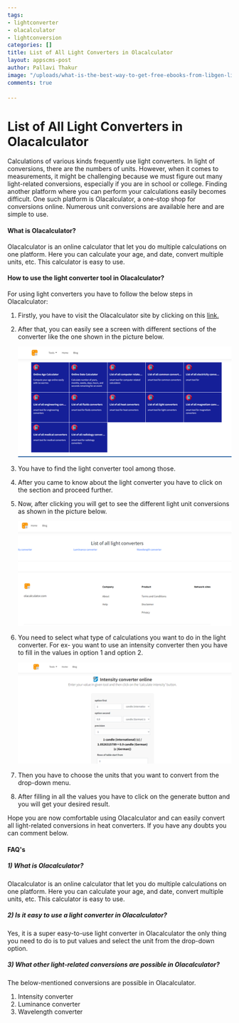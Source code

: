 ```yaml
---
tags:
- lightconverter
- olacalculator
- lightconversion
categories: []
title: List of All Light Converters in Olacalculator
layout: appscms-post
author: Pallavi Thakur
image: "/uploads/what-is-the-best-way-to-get-free-ebooks-from-libgen-library-genesis-10.png"
comments: true

---
```

# List of All Light Converters in Olacalculator

Calculations of various kinds frequently use light converters. In light of conversions, there are the numbers of units. However, when it comes to measurements, it might be challenging because we must figure out many light-related conversions, especially if you are in school or college. Finding another platform where you can perform your calculations easily becomes difficult. One such platform is Olacalculator, a one-stop shop for conversions online. Numerous unit conversions are available here and are simple to use.

#### What is Olacalculator?

Olacalculator is an online calculator that let you do multiple calculations on one platform. Here you can calculate your age, and date, convert multiple units, etc. This calculator is easy to use.

#### How to use the light converter tool in Olacalculator?

For using light converters you have to follow the below steps in Olacalculator:

1. Firstly, you have to visit the Olacalculator site by clicking on this [link.](https://olacalculator.com/)
2. After that, you can easily see a screen with different sections of the converter like the one shown in the picture below.

   ![](/uploads/screenshot-2022-11-15-222045.png)
3. You have to find the light converter tool among those.
4. After you came to know about the light converter you have to click on the section and proceed further.
5. Now, after clicking you will get to see the different light unit conversions as shown in the picture below.

   ![](/uploads/screenshot-2022-11-28-075415.png)
6. You need to select what type of calculations you want to do in the light converter. For ex- you want to use an intensity converter then you have to fill in the values in option 1 and option 2.

   ![](/uploads/screenshot-2022-11-28-075515.png)
7. Then you have to choose the units that you want to convert from the drop-down menu.
8. After filling in all the values you have to click on the generate button and you will get your desired result.

Hope you are now comfortable using Olacalculator and can easily convert all light-related conversions in heat converters. If you have any doubts you can comment below.

#### FAQ's

##### 1) What is Olacalculator?

Olacalculator is an online calculator that let you do multiple calculations on one platform. Here you can calculate your age, and date, convert multiple units, etc. This calculator is easy to use.

##### 2) Is it easy to use a light converter in Olacalculator?

Yes, it is a super easy-to-use light converter in Olacalculator the only thing you need to do is to put values and select the unit from the drop-down option.

##### 3) What other light-related conversions are possible in Olacalculator?

The below-mentioned conversions are possible in Olacalculator.

1. Intensity converter
2. Luminance converter
3. Wavelength converter